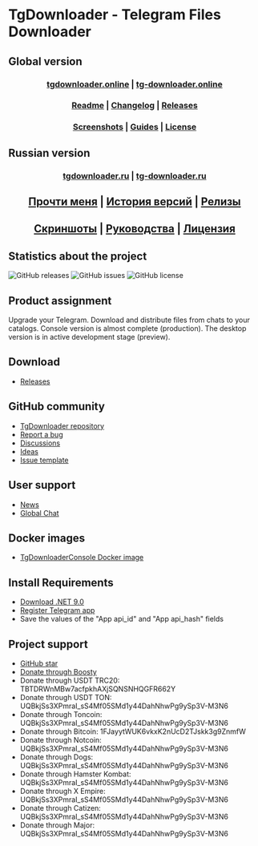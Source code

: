 ﻿# TgDownloader - Telegram Files Downloader

## Global version
### <div align="center"><b><a href="http://tgdownloader.online">tgdownloader.online</a> | <a href="http://tg-downloader.online">tg-downloader.online</a></b></div>
### <div align="center"><b><a href="README.md">Readme</a> | <a href="Docs/CHANGELOG.md">Changelog</a> | <a href="Docs/RELEASE.md">Releases</a></b></div>
### <div align="center"><b><a href="Docs/SCREENSHOTS.md">Screenshots</a> | <a href="Docs/GUIDES.md">Guides</a> | <a href="LICENSE.md">License</a></b></div>

## Russian version
### <div align="center"><b><a href="http://tgdownloader.ru">tgdownloader.ru</a> | <a href="http://tg-downloader.ru">tg-downloader.ru</a></b></div>
## <div align="center"><b><a href="README-RUS.md">Прочти меня</a> | <a href="Docs/CHANGELOG-RUS.md">История версий</a> | <a href="Docs/RELEASE.md">Релизы</a></b></div>
## <div align="center"><b><a href="Docs/SCREENSHOTS.md">Скриншоты</a> | <a href="Docs/GUIDES-RUS.md">Руководства</a> | <a href="LICENSE.md">Лицензия</a></b></div>

## Statistics about the project
![GitHub releases](https://img.shields.io/github/downloads/DamianMorozov/TgDownloader/total?style=social)
![GitHub issues](https://img.shields.io/github/issues/DamianMorozov/TgDownloader?style=social)
![GitHub license](https://img.shields.io/github/license/DamianMorozov/TgDownloader?style=social)

## Product assignment
Upgrade your Telegram. Download and distribute files from chats to your catalogs. 
Console version is almost complete (production). 
The desktop version is in active development stage (preview). 

## Download
- [Releases](https://github.com/DamianMorozov/TgDownloader/releases)

## GitHub community
- [TgDownloader repository](https://github.com/DamianMorozov/TgDownloader)
- [Report a bug](https://github.com/DamianMorozov/TgDownloader/issues)
- [Discussions](https://github.com/DamianMorozov/TgDownloader/discussions)
- [Ideas](https://github.com/DamianMorozov/TgDownloader/discussions/categories/ideas)
- [Issue template](Docs/ISSUE.md)

## User support
- [News](https://t.me/TgDownloader)
- [Global Chat](https://t.me/TgDownloaderChat)

## Docker images
- [TgDownloaderConsole Docker image](https://hub.docker.com/repository/docker/damianmorozov/tgdownloader-console)

## Install Requirements
- [Download .NET 9.0](https://dotnet.microsoft.com/en-us/download/dotnet/9.0)
- [Register Telegram app](https://my.telegram.org/apps)
- Save the values of the "App api_id" and "App api_hash" fields

## Project support
- [GitHub star](https://github.com/DamianMorozov/TgDownloader)
- [Donate through Boosty](https://boosty.to/tgdownloader)
- Donate through USDT TRC20: TBTDRWnMBw7acfpkhAXjSQNSNHQGFR662Y
- Donate through USDT TON: UQBkjSs3XPmraI_sS4Mf05SMd1y44DahNhwPg9ySp3V-M3N6
- Donate through Toncoin: UQBkjSs3XPmraI_sS4Mf05SMd1y44DahNhwPg9ySp3V-M3N6
- Donate through Bitcoin: 1FJayytWUK6vkxK2nUcD2TJskk3g9ZnmfW
- Donate through Notcoin: UQBkjSs3XPmraI_sS4Mf05SMd1y44DahNhwPg9ySp3V-M3N6
- Donate through Dogs: UQBkjSs3XPmraI_sS4Mf05SMd1y44DahNhwPg9ySp3V-M3N6
- Donate through Hamster Kombat: UQBkjSs3XPmraI_sS4Mf05SMd1y44DahNhwPg9ySp3V-M3N6
- Donate through X Empire: UQBkjSs3XPmraI_sS4Mf05SMd1y44DahNhwPg9ySp3V-M3N6
- Donate through Catizen: UQBkjSs3XPmraI_sS4Mf05SMd1y44DahNhwPg9ySp3V-M3N6
- Donate through Major: UQBkjSs3XPmraI_sS4Mf05SMd1y44DahNhwPg9ySp3V-M3N6
